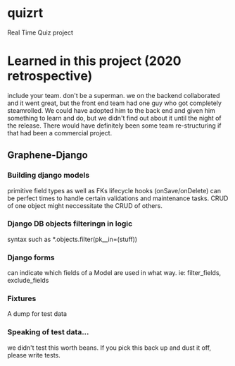 # quizrt
Real Time Quiz project

# Learned in this project (2020 retrospective)

include your team. don't be a superman. we on the backend collaborated and it went great, but the front end team had one guy who got completely steamrolled. 
We could have adopted him to the back end and given him something to learn and do, but we didn't find out about it until the night of the release.
There would have definitely been some team re-structuring if that had been a commercial project.

## Graphene-Django
### Building django models
primitive field types as well as FKs
lifecycle hooks (onSave/onDelete) can be perfect times to handle certain validations and maintenance tasks. CRUD of one object might neccessitate the CRUD of others.

### Django DB objects filteringn in logic
syntax such as *.objects.filter(pk__in=(stuff))

### Django forms
can indicate which fields of a Model are used in what way. ie: filter_fields, exclude_fields

### Fixtures
A dump for test data

### Speaking of test data...
we didn't test this worth beans. If you pick this back up and dust it off, please write tests.
